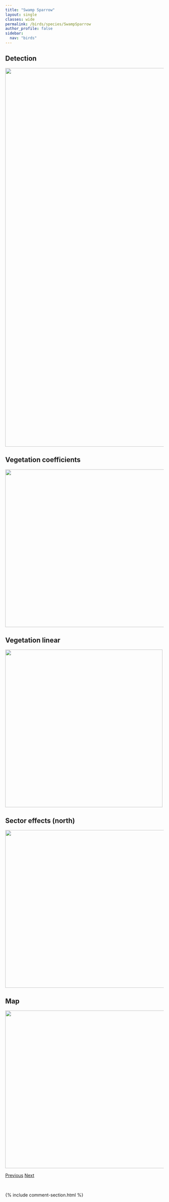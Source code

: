 ```yaml
---
title: "Swamp Sparrow"
layout: single
classes: wide
permalink: /birds/species/SwampSparrow
author_profile: false
sidebar:
  nav: "birds"
---
```


<h2>Detection</h2>

<a href="https://drive.google.com/uc?export=view&id=1uN6BlKU6yyOX3ePp74DmIv3byIhpV3Wa">
<img src="https://drive.google.com/uc?export=view&id=1uN6BlKU6yyOX3ePp74DmIv3byIhpV3Wa" height = "1200" width = "800">
</a>

<h2>Vegetation coefficients</h2>

<a href="https://drive.google.com/uc?export=view&id=1tlAxnNVPDbPpgWTfSk18EkCDwAYSx8Ug">
<img src="https://drive.google.com/uc?export=view&id=1tlAxnNVPDbPpgWTfSk18EkCDwAYSx8Ug" height = "500" width = "1000">
</a>

<h2>Vegetation linear</h2>

<a href="https://drive.google.com/uc?export=view&id=11NERG5aVgQgOvXM9PqtVUmlCYoKQLoNo">
<img src="https://drive.google.com/uc?export=view&id=11NERG5aVgQgOvXM9PqtVUmlCYoKQLoNo" height = "500" width = "500">
</a>

<h2>Sector effects (north)</h2>

<a href="https://drive.google.com/uc?export=view&id=14vxJQjlDO7rJutp1n7CnzrKIuMugJj-j">
<img src="https://drive.google.com/uc?export=view&id=14vxJQjlDO7rJutp1n7CnzrKIuMugJj-j" height = "500" width = "1000">
</a>

<h2>Map</h2>

<a href="https://drive.google.com/uc?export=view&id=1VMJbj0ZRY5SfVOCQGCMOtBOg4CvqJavO">
<img src="https://drive.google.com/uc?export=view&id=1VMJbj0ZRY5SfVOCQGCMOtBOg4CvqJavO" height = "500" width = "1500">
</a>

<a href="/DevelopmentWebsite/birds/species/SwainsonsHawk" class="pagination--pager" title="Swainson's Hawk">Previous</a> <a href="/DevelopmentWebsite/birds/species/SwainsonsThrush" class="pagination--pager" title="Swainson's Thrush">Next</a>

<p>&nbsp;</p>

{% include comment-section.html %}
